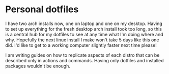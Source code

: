 # Personal dotfiles

I have two arch installs now, one on laptop and one on my desktop. Having to
set up everything for the fresh desktop arch install took too long, so this
is a central hub for my dotfiles to see at any time what I'm doing where and
why. Hopefully the next linux install I make won't take 5 days like this one
did. I'd like to get to a working computer slightly faster next time please!

I am writing guides on how to replicate aspects of each distro that can be
described only in actions and commands. Having only dotfiles and installed
packages wouldn't be enough.
